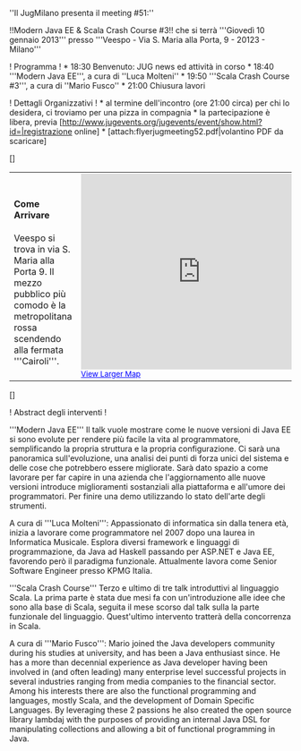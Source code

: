 ''Il JugMilano presenta il meeting #51:''

!!Modern Java EE & Scala Crash Course #3!!
che si terrà '''Giovedì 10 gennaio 2013''' presso '''Veespo - Via S. Maria alla Porta, 9 - 20123 - Milano'''

! Programma !
	*  18:30 Benvenuto: JUG news ed attività in corso
	*  18:40 '''Modern Java EE''', a cura di ''Luca Molteni''
	*  19:50 '''Scala Crash Course #3''', a cura di ''Mario Fusco''
	*  21:00 Chiusura lavori


! Dettagli Organizzativi !
	* al termine dell'incontro (ore 21:00 circa) per chi lo desidera, ci troviamo per una pizza in compagnia
	* la partecipazione è libera, previa [http://www.jugevents.org/jugevents/event/show.html?id=|registrazione online]
	* [attach:flyerjugmeeting52.pdf|volantino PDF da scaricare]


[<html>]
<table>
<tr>
<td width="30%">
<h4>Come Arrivare</h4>
Veespo si trova in via S. Maria alla Porta 9. Il mezzo pubblico più comodo è la metropolitana rossa scendendo alla fermata '''Cairoli'''.
</td>
<td>

<iframe width="425" height="350" frameborder="0" scrolling="no" marginheight="0" marginwidth="0" src="http://maps.google.it/maps?f=q&source=embed&hl=en&geocode=&q=via+santa+maria+alla+porta,+9+milano&aq=&sll=45.45801,9.177492&sspn=0.005095,0.008079&vpsrc=6&t=h&ie=UTF8&hq=&hnear=Via+Santa+Maria+alla+Porta,+9,+20123+Milano,+Lombardia&ll=45.468468,9.182768&spn=0.010896,0.022359&z=14&iwloc=A&output=embed"></iframe><br /><small><a href="http://maps.google.it/maps?f=q&source=embed&hl=en&geocode=&q=via+santa+maria+alla+porta,+9+milano&aq=&sll=45.45801,9.177492&sspn=0.005095,0.008079&vpsrc=6&t=h&ie=UTF8&hq=&hnear=Via+Santa+Maria+alla+Porta,+9,+20123+Milano,+Lombardia&ll=45.468468,9.182768&spn=0.010896,0.022359&z=14&iwloc=A" style="color:#0000FF;text-align:left">View Larger Map</a></small>
</td>
</tr>
</table>
[</html>]


! Abstract degli interventi !

'''Modern Java EE'''
Il talk vuole mostrare come le nuove versioni di Java EE si sono evolute per rendere più facile la vita al programmatore, semplificando la propria struttura e la propria configurazione. Ci sarà una panoramica sull'evoluzione, una analisi dei punti di forza unici del sistema e delle cose che potrebbero essere migliorate. 
Sarà dato spazio a come lavorare per far capire in una azienda che l'aggiornamento alle nuove versioni introduce miglioramenti sostanziali alla piattaforma e all'umore dei programmatori. Per finire una demo utilizzando lo stato dell'arte degli strumenti. 

A cura di '''Luca Molteni''':
Appassionato di informatica sin dalla tenera età, inizia a lavorare come programmatore nel 2007 dopo una laurea in Informatica Musicale. 
Esplora diversi framework e linguaggi di programmazione, da Java ad Haskell passando per ASP.NET e Java EE, favorendo però il paradigma funzionale.
Attualmente lavora come Senior Software Engineer presso KPMG Italia.



'''Scala Crash Course'''
Terzo e ultimo di tre talk introduttivi al linguaggio Scala. La prima parte è stata due mesi fa con un'introduzione alle idee che sono alla base di Scala, seguita il mese scorso dal talk sulla la parte funzionale del linguaggio. Quest'ultimo intervento tratterà della concorrenza in Scala.

A cura di '''Mario Fusco''':
Mario joined the Java developers community during his studies at university, and has been a Java enthusiast since. He has a more than decennial experience as Java developer having been involved in (and often leading) many enterprise level successful projects in several industries ranging from media companies to the financial sector. Among his interests there are also the functional programming and languages, mostly Scala, and the development of Domain Specific Languages. By leveraging these 2 passions he also created the open source library lambdaj with the purposes of providing an internal Java DSL for manipulating collections and allowing a bit of functional programming in Java.


